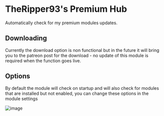 # TheRipper93's Premium Hub

Automatically check for my premium modules updates.

## Downloading

Currently the download option is non functional but in the future it will bring you to the patreon post for the download - no update of this module is required when the function goes live.

## Options

By default the module will check on startup and will also check for modules that are installed but not enabled, you can change these options in the module settings

![image](https://user-images.githubusercontent.com/1346839/162621231-c5c7f7f8-ad05-494d-8d82-d7e3c61c47df.png)
